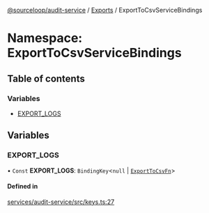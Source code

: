 [@sourceloop/audit-service](../README.md) / [Exports](../modules.md) / ExportToCsvServiceBindings

# Namespace: ExportToCsvServiceBindings

## Table of contents

### Variables

- [EXPORT\_LOGS](ExportToCsvServiceBindings.md#export_logs)

## Variables

### EXPORT\_LOGS

• `Const` **EXPORT\_LOGS**: `BindingKey`<``null`` \| [`ExportToCsvFn`](../modules.md#exporttocsvfn)\>

#### Defined in

[services/audit-service/src/keys.ts:27](https://github.com/sourcefuse/loopback4-microservice-catalog/blob/00e854d46/services/audit-service/src/keys.ts#L27)
